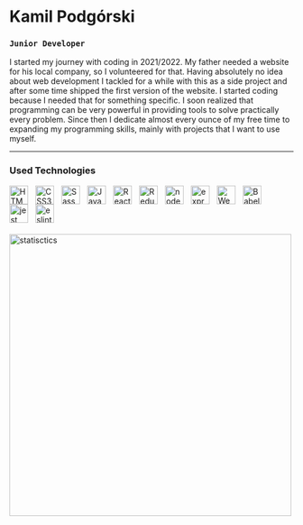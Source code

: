 # Kamil Podgórski

### **`Junior Developer`**

I started my journey with coding in 2021/2022. My father needed a website for his local company, so I volunteered for that. Having absolutely no idea about web development I tackled for a while with this as a side project and after some time shipped the first version of the website. I started coding because I needed that for something specific. I soon realized that programming can be very powerful in providing tools to solve practically every problem. Since then I dedicate almost every ounce of my free time to expanding my programming skills, mainly with projects that I want to use myself.

---

### Used Technologies

<img align="left" alt="HTML5" title="HTML5" width="33px" style="padding-right:10px" src="https://cdn.jsdelivr.net/gh/devicons/devicon/icons/html5/html5-original.svg"/>
<img display="inline-block" align="left" alt="CSS3" title="CSS3" width="33px" style="padding-right:10px" src="https://cdn.jsdelivr.net/gh/devicons/devicon/icons/css3/css3-original.svg" />
<img align="left" alt="Sass" title="Sass" width="33px" style="padding-right:10px" src="https://cdn.jsdelivr.net/gh/devicons/devicon/icons/sass/sass-original.svg">
<img align="left" alt="JavaScript" title="JavaScript" width="33px" style="padding-right:10px" src="https://cdn.jsdelivr.net/gh/devicons/devicon/icons/javascript/javascript-original.svg">
<img align="left" alt="React" title="React" width="33px" style="padding-right:10px" src="https://cdn.jsdelivr.net/gh/devicons/devicon/icons/react/react-original.svg">
<img align="left" alt="Redux" title="Redux" width="33px" style="padding-right:10px" src="https://cdn.jsdelivr.net/gh/devicons/devicon/icons/redux/redux-original.svg" >
<img align="left" alt="node.js" title="node.js" width="33px" style="padding-right:10px" src="https://cdn.jsdelivr.net/gh/devicons/devicon/icons/nodejs/nodejs-original.svg">
<img align="left" alt="express.js" title="express.js" width="33px" style="padding-right:10px" src="https://cdn.jsdelivr.net/gh/devicons/devicon/icons/express/express-original.svg">
<img align="left" alt="Webpack" title="Webpack" width="33px" style="padding-right:10px" src="https://cdn.jsdelivr.net/gh/devicons/devicon/icons/webpack/webpack-original.svg">
<img align="left" alt="Babel" title="Babel" width="33px" style="padding-right:10px"  src="https://cdn.jsdelivr.net/gh/devicons/devicon/icons/babel/babel-original.svg">
<img align="left" alt="jest" title="jest" width="33px" style="padding-right:10px" src="https://cdn.jsdelivr.net/gh/devicons/devicon/icons/jest/jest-plain.svg">
<img align="left" alt="eslint" title="eslint" width="33px" style="padding-right:10px" src="https://cdn.jsdelivr.net/gh/devicons/devicon/icons/eslint/eslint-original.svg">

<br />
<br />
<br />

<img align="left" title="statisctics" style="margin-top:20px" width="500px" src="https://github-readme-stats.vercel.app/api/top-langs/?username=kamilp522&layout=compact&hide=php">
